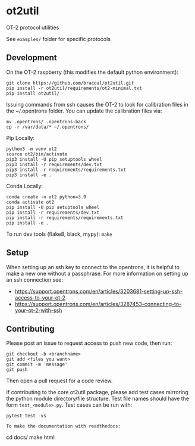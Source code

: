 # ot2util
OT-2 protocol utilities

See `examples/` folder for specific protocols

## Development

On the OT-2 raspberry (this modifies the default python environment):
```
git clone https://github.com/braceal/ot2util.git
pip install -r ot2util/requirements/ot2-minimal.txt
pip install ot2util/
```

Issuing commands from ssh causes the OT-2 to look for calibration files
in the ~/.opentrons folder. You can update the calibration files via:
```
mv .opentrons/ .opentrons-back
cp -r /var/data/* ~/.opentrons/
```

Pip Locally:
```
python3 -m venv ot2
source ot2/bin/activate
pip3 install -U pip setuptools wheel
pip3 install -r requirements/dev.txt
pip3 install -r requirements/requirements.txt
pip3 install -e .
```

Conda Locally: 
```
conda create -n ot2 python=3.9 
conda activate ot2
pip install -U pip setuptools wheel
pip install -r requirements/dev.txt
pip install -r requirements/requirements.txt
pip install -e .
```

To run dev tools (flake8, black, mypy): `make`

## Setup

When setting up an ssh key to connect to the opentrons, it is
helpful to make a new one without a passphrase.
For more information on setting up an ssh connection see:
- https://support.opentrons.com/en/articles/3203681-setting-up-ssh-access-to-your-ot-2
- https://support.opentrons.com/en/articles/3287453-connecting-to-your-ot-2-with-ssh

## Contributing

Please post an issue to request access to push new code, then run:
```
git checkout -b <branchname>
git add <files you want>
git commit -m 'message'
git push
```
Then open a pull request for a code review.

If contributing to the core ot2util package, please add test cases
mirroring the python module directory/file structure. Test file names
should have the form `test_<module>.py`. Test cases can be run with:
```
pytest test -vs

To make the documentation with readthedocs: 
```
cd docs/
make html
```
